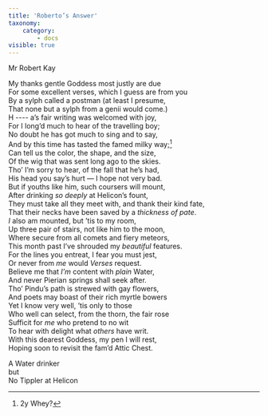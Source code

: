 ```yaml
---
title: 'Roberto’s Answer'
taxonomy:
    category:
        - docs
visible: true
---
```


<div class="author">Mr Robert Kay</div>

My thanks gentle Goddess most justly are due  
For some excellent verses, which I guess are from you  
By a sylph called a postman (at least I presume,  
That none but a sylph from a genii would come.)  
H ---- a’s fair writing was welcomed with joy,  
For I long’d much to hear of the travelling boy;  
No doubt he has got much to sing and to say,  
And by this time has tasted the famed milky way;[^1]   
Can tell us the color, the shape, and the size,  
Of the wig that was sent long ago to the skies.  
Tho’ I’m sorry to hear, of the fall that he’s had,  
His head you say’s hurt — I hope not very bad.  
But if youths like him, such coursers will mount,  
After drinking *so deeply* at Helicon’s fount,  
They must take all they meet with, and thank their kind fate,  
That their necks have been saved by a *thickness of pate*.  
*I* also am mounted, but ’tis to my room,  
Up three pair of stairs, not like him to the moon,  
Where secure from all comets and fiery meteors,  
This month past I’ve shrouded my *beautiful* features.  
For the lines you entreat, I fear you must jest,  
Or never from *me* would *Verses* request.  
Believe me that *I’m* content with *plain* Water,  
And never Pierian springs shall seek after.  
Tho’ Pindu’s path is strewed with gay flowers,  
And poets may boast of their rich myrtle bowers  
Yet I know very well, ’tis only to those  
Who well can select, from the thorn, the fair rose  
Sufficit for *me* who pretend to no wit  
To hear with delight what *others* have writ.  
With this dearest Goddess, my pen I will rest,  
Hoping soon to revisit the fam’d Attic Chest.  
  
A Water drinker  
but  
No Tippler at Helicon

[^1]: 2y Whey?  